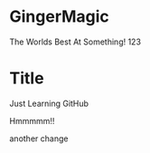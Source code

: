 # GingerMagic
The Worlds Best
At Something! 123

# Title
Just Learning GitHub

Hmmmmm!! 

another change
 